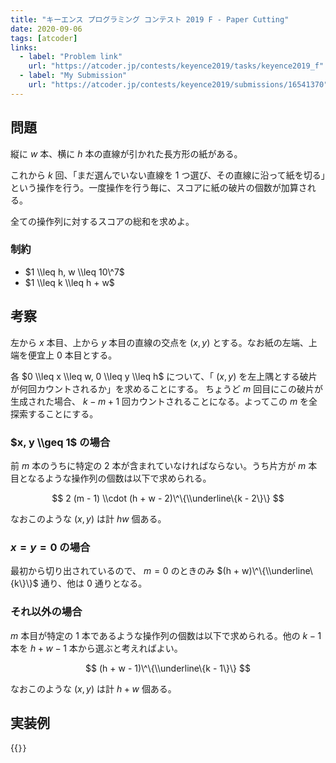 ```yaml
---
title: "キーエンス プログラミング コンテスト 2019 F - Paper Cutting"
date: 2020-09-06
tags: [atcoder]
links:
  - label: "Problem link"
    url: "https://atcoder.jp/contests/keyence2019/tasks/keyence2019_f"
  - label: "My Submission"
    url: "https://atcoder.jp/contests/keyence2019/submissions/16541370"
---
```


## 問題

縦に $w$ 本、横に $h$ 本の直線が引かれた長方形の紙がある。

これから $k$ 回、「まだ選んでいない直線を 1 つ選び、その直線に沿って紙を切る」という操作を行う。一度操作を行う毎に、スコアに紙の破片の個数が加算される。

全ての操作列に対するスコアの総和を求めよ。

### 制約

- $1 \\leq h, w \\leq 10\^7$
- $1 \\leq k \\leq h + w$

## 考察

左から $x$ 本目、上から $y$ 本目の直線の交点を $(x, y)$ とする。なお紙の左端、上端を便宜上 $0$ 本目とする。

各 $0 \\leq x \\leq w, 0 \\leq y \\leq h$ について、「 $(x, y)$ を左上隅とする破片が何回カウントされるか」を求めることにする。
ちょうど $m$ 回目にこの破片が生成された場合、 $k - m + 1$ 回カウントされることになる。よってこの $m$ を全探索することにする。

### $x, y \\geq 1$ の場合

前 $m$ 本のうちに特定の 2 本が含まれていなければならない。うち片方が $m$ 本目となるような操作列の個数は以下で求められる。

$$
2 (m - 1) \\cdot (h + w - 2)\^\{\\underline\{k - 2\}\}
$$

なおこのような $(x, y)$ は計 $hw$ 個ある。

### $x = y = 0$ の場合

最初から切り出されているので、 $m = 0$ のときのみ $(h + w)\^\{\\underline\{k\}\}$ 通り、他は $0$ 通りとなる。

### それ以外の場合

$m$ 本目が特定の 1 本であるような操作列の個数は以下で求められる。他の $k - 1$ 本を $h + w - 1$ 本から選ぶと考えればよい。

$$
(h + w - 1)\^\{\\underline\{k - 1\}\}
$$

なおこのような $(x, y)$ は計 $h + w$ 個ある。

## 実装例

{{<code file="0.cpp" language="cpp">}}

